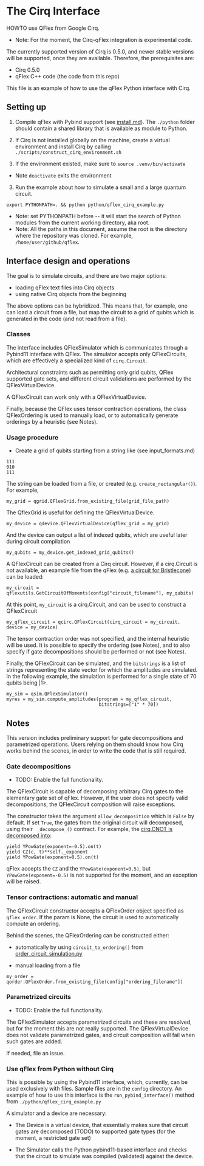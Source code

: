 # The Cirq Interface


HOWTO use QFlex from Google Cirq.
* Note: For the moment, the Cirq-qFlex integration is experimental code.

The currently supported version of Cirq is 0.5.0, and newer stable 
versions will be supported, once they are available. Therefore, the 
prerequisites are:
- Cirq 0.5.0
- qFlex C++ code (the code from this repo)

This file is an example of how to use the qFlex Python interface with Cirq.

## Setting up

1. Compile qFlex with Pybind support (see [install.md](/docs/install.md)). 
The `./python` folder 
should contain a shared library that is available as module to Python.

2. If Cirq is not installed globally on the machine, create a virtual environment
and install Cirq by calling `./scripts/construct_cirq_environment.sh`

3. If the environment existed, make sure to `source .venv/bin/activate`
* Note `deactivate` exits the environment

3. Run the example about how to simulate a small and a large quantum circuit.

`export PYTHONPATH=. && python python/qflex_cirq_example.py`

* Note: set PYTHONPATH before -- it will start the search of Python modules 
from the current working directory, aka root.
* Note: All the paths in this document, assume the root is the directory where the
repository was cloned. For example, `/home/user/github/qflex`.


## Interface design and operations

The goal is to simulate circuits, and there are two major options:
* loading qFlex text files into Cirq objects
* using native Cirq objects from the beginning

The above options can be hybridized. This means that, for example, one can load
a circuit from a file, but map the circuit to a grid of qubits which is
generated in the code (and not read from a file).

### Classes

The interface includes QFlexSimulator which is communicates through a Pybind11 
interface with QFlex. The simulator accepts only QFlexCircuits, which are 
effectively a specialized kind of `cirq.Circuit`. 

Architectural constraints such as permitting only grid qubits, QFlex supported 
gate sets, and different circuit validations are performed by the 
QFlexVirtualDevice.

A QFlexCircuit can work only with a QFlexVirtualDevice.

Finally, because the QFlex uses tensor contraction operations, the class
QFlexOrdering is used to manually load, or to automatically generate orderings 
by a heuristic (see Notes).



### Usage procedure

* Create a grid of qubits starting from a string like (see input_formats.md)
```
111
010
111
```
The string can be loaded from a file, or created (e.g. `create_rectangular()`).
For example, 
```
my_grid = qgrid.QFlexGrid.from_existing_file(grid_file_path)
```

The QflexGrid is useful for defining the QFlexVirtualDevice.
```
my_device = qdevice.QFlexVirtualDevice(qflex_grid = my_grid)
```

And the device can output a list of indexed qubits, which are useful later
during circuit compilation 
```
my_qubits = my_device.get_indexed_grid_qubits()
```

A QFlexCircuit can be created from a Cirq circuit. However, if a cirq.Circuit 
is not available, an example file from the qFlex (e.g. 
[a circuit for Bristlecone](/config/circuits/bristlecone_48_1-16-1_0.txt)) 
can be loaded:
```
my_circuit = qflexutils.GetCircuitOfMoments(config["circuit_filename"], my_qubits)
```

At this point, `my_circuit` is a cirq.Circuit, and can be used to construct a
QFlexCircuit
```
my_qflex_circuit = qcirc.QFlexCircuit(cirq_circuit = my_circuit, device = my_device)
```

The tensor contraction order was not specified, and the internal heuristic
will be used. It is possible to specify the ordering (see Notes), and to also specify if
gate decompositions should be performed or not (see Notes).

Finally, the QFlexCircuit can be simulated, and the `bitstrings` is a list of
strings representing the state vector for which the amplitudes are simulated.
In the following example, the simulation is performed for a single state
of 70 qubits being |1>.

```
my_sim = qsim.QFlexSimulator()
myres = my_sim.compute_amplitudes(program = my_qflex_circuit,
                                  bitstrings=["1" * 70])
```


## Notes

This version includes preliminary support for gate decompositions and 
parametrized operations. Users relying on them should know how Cirq works behind 
the scenes, in order to write the code that is still required.

### Gate decompositions
* TODO: Enable the full functionality.

The QFlexCircuit is capable of decomposing arbitrary Cirq gates to the
elementary gate set of qFlex. However, if the user does not specify valid
decompositions, the QFlexCircuit composition will raise exceptions.

The constructor takes the argument `allow_decomposition` which is `False` by
default. If set `True`, the gates from the original circuit will decomposed,
using their ` _decompose_()` contract. For example, the [cirq.CNOT is decomposed
into](https://github.com/quantumlib/Cirq/blob/49b2f193ad99ce6770831330c19963bfa5c66f19/cirq/ops/common_gates.py#L829):
```
yield YPowGate(exponent=-0.5).on(t)
yield CZ(c, t)**self._exponent
yield YPowGate(exponent=0.5).on(t)
```

qFlex accepts the `CZ` and the `YPowGate(exponent=0.5)`, but 
`YPowGate(exponent=-0.5)` is not supported for the moment, 
and an exception will be raised.

### Tensor contractions: automatic and manual

The QFlexCircuit constructor accepts a QFlexOrder object specified as
`qflex_order`. If the param is None, the circuit is used to automatically compute
an ordering.

Behind the scenes, the QFlexOrdering can be constructed either:
* automatically by using `circuit_to_ordering()` from 
[order_circuit_simulation.py](python/ordering/ordering/order_circuit_simulation.py)

* manual loading from a file
```
my_order = qorder.QFlexOrder.from_existing_file(config["ordering_filename"])
```

### Parametrized circuits
* TODO: Enable the full functionality.

The QFlexSimulator accepts parametrized circuits and these are resolved, but
for the moment this are not really supported. The QFlexVirtualDevice does not validate
parametrized gates, and circuit composition will fail when such gates are added.

If needed, file an issue.


### Use qFlex from Python without Cirq

This is possible by using the Pybind11 interface, which, currently, can be used
exclusively with files. Sample files are in the `config` directory. An 
example of how to use this interface is the `run_pybind_interface()` method from
`./python/qflex_cirq_example.py`

A simulator and a device are necessary:

* The Device is a virtual device, that essentially makes sure that circuit gates
are decomposed (TODO) to supported gate types (for the moment,
 a restricted gate set)

* The Simulator calls the Python pybind11-based interface and checks that the
circuit to simulate was compiled (validated) against the device.
